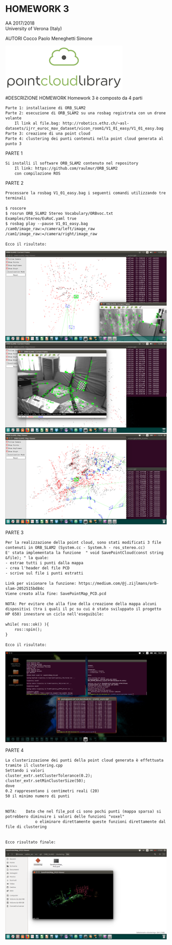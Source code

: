 # HOMEWORK 3
AA 2017/2018<br>
University of Verona (Italy)

AUTORI
  Cocco Paolo 
  Meneghetti Simone 


![immagine1](https://github.com/Paolococco94/homework3/blob/master/immagini/immagine1.png)

#DESCRIZIONE HOMEWORK
Homework 3 è composto da 4 parti

	Parte 1: installazione di ORB_SLAM2
	Parte 2: esecuzione di ORB_SLAM2 su una rosbag registrata con un drone volante
		Il link al file.bag: http://robotics.ethz.ch/~asl-datasets/ijrr_euroc_mav_dataset/vicon_room1/V1_01_easy/V1_01_easy.bag
	Parte 3: creazione di una point cloud 
	Parte 4: clustering dei punti contenuti nella point cloud generata al punto 3


PARTE 1
	
	Si installi il software ORB_SLAM2 contenuto nel repository
        Il link: https://github.com/raulmur/ORB_SLAM2
        con compilazione ROS

PARTE 2

	Processare la rosbag V1_01_easy.bag i seguenti comandi utilizzando tre terminali 

	$ roscore
	$ rosrun ORB_SLAM2 Stereo Vocabulary/ORBvoc.txt Examples/Stereo/EuRoC.yaml true
	$ rosbag play --pause V1_01_easy.bag /cam0/image_raw:=/camera/left/image_raw /cam1/image_raw:=/camera/right/image_raw
	
	Ecco il risultato:
![immagine2](https://github.com/Paolococco94/homework3/blob/master/immagini/immagine2.png)
![immagine3](https://github.com/Paolococco94/homework3/blob/master/immagini/immagine3.png)
![immagine4](https://github.com/Paolococco94/homework3/blob/master/immagini/immagine4.png)

PARTE 3
	
	Per la realizzazione della point cloud, sono stati modificati 3 file contenuti in ORB_SLAM2 (System.cc - System.h - ros_stereo.cc)
	E' stata implementata la funzione  " void SavePointCloud(const string &file); " la quale:
	- estrae tutti i punti dalla mappa
	- crea l'header del file PCD
	- scrive sul file i punti estratti
	
	Link per visionare la funzione: https://medium.com/@j.zijlmans/orb-slam-2052515bd84c
	Viene creato alla fine: SavePointMap_PCD.pcd

	NOTA: Per evitare che alla fine della creazione della mappa alcuni dispositivi (tra i quali il pc su cui è stato sviluppato il progetto HP 650) innestare un ciclo nell'eseguibile:

    while( ros::ok() ){
        ros::spin();
    }

	Ecco il risultato:

![immagine5](https://github.com/Paolococco94/homework3/blob/master/immagini/immagine5.png)

PARTE 4
	
	La clusterizzazione dei punti della point cloud generata è effettuata tramite il clustering.cpp
	Settando i valori 
	cluster_extr.setClusterTolerance(0.2); 
	cluster_extr.setMinClusterSize(50);
	dove
	0.2 rappresentano i centimetri reali (20)	
	50 il minimo numero di punti 


	NOTA:    Dato che nel file_pcd ci sono pochi punti (mappa sparsa) si potrebbero diminuire i valori delle funzioni "voxel"
                 o eliminare direttamente queste funzioni direttamente dal file di clustering
	  

	Ecco risultato finale:

![immagine6](https://github.com/Paolococco94/homework3/blob/master/immagini/immagine6.png)




